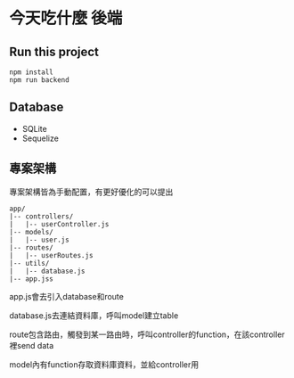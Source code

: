 # 今天吃什麼 後端

## Run this project

```
npm install
npm run backend
```

## Database
- SQLite 
- Sequelize

## 專案架構
專案架構皆為手動配置，有更好優化的可以提出
```
app/
|-- controllers/
|   |-- userController.js
|-- models/
|   |-- user.js
|-- routes/
|   |-- userRoutes.js
|-- utils/
|   |-- database.js
|-- app.jss
```
app.js會去引入database和route

database.js去連結資料庫，呼叫model建立table

route包含路由，觸發到某一路由時，呼叫controller的function，在該controller裡send data

model內有function存取資料庫資料，並給controller用 